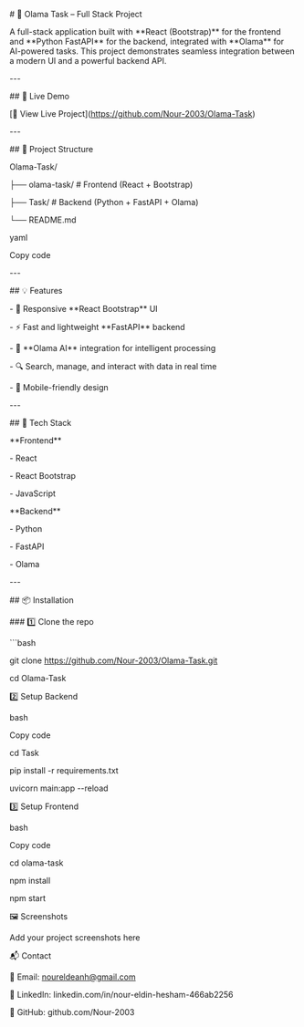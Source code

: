 \# 🤖 Olama Task – Full Stack Project

A full-stack application built with \*\*React (Bootstrap)\*\* for the frontend and \*\*Python FastAPI\*\* for the backend, integrated with \*\*Olama\*\* for AI-powered tasks. This project demonstrates seamless integration between a modern UI and a powerful backend API.

\---

\## 🚀 Live Demo

\[🔗 View Live Project\](https://github.com/Nour-2003/Olama-Task)

\---

\## 📁 Project Structure

Olama-Task/

├── olama-task/ # Frontend (React + Bootstrap)

├── Task/ # Backend (Python + FastAPI + Olama)

└── README.md

yaml

Copy code

\---

\## 💡 Features

\- 🎨 Responsive \*\*React Bootstrap\*\* UI

\- ⚡ Fast and lightweight \*\*FastAPI\*\* backend

\- 🤖 \*\*Olama AI\*\* integration for intelligent processing

\- 🔍 Search, manage, and interact with data in real time

\- 📱 Mobile-friendly design

\---

\## 🧰 Tech Stack

\*\*Frontend\*\*

\- React

\- React Bootstrap

\- JavaScript

\*\*Backend\*\*

\- Python

\- FastAPI

\- Olama

\---

\## 📦 Installation

\### 1️⃣ Clone the repo

\`\`\`bash

git clone https://github.com/Nour-2003/Olama-Task.git

cd Olama-Task

2️⃣ Setup Backend

bash

Copy code

cd Task

pip install -r requirements.txt

uvicorn main:app --reload

3️⃣ Setup Frontend

bash

Copy code

cd olama-task

npm install

npm start

🖼️ Screenshots

Add your project screenshots here

📬 Contact

📧 Email: noureldeanh@gmail.com

💼 LinkedIn: linkedin.com/in/nour-eldin-hesham-466ab2256

🐙 GitHub: github.com/Nour-2003
